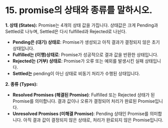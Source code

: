 # 15. promise의 상태와 종류를 말하시오.

**1. 상태 (States):**
Promise는 4개의 상태 값을 가집니다.
상태값은 크게 Pending과 Settled로 나누며, Settled은 다시 fulfilled과 Rejected로 나뉜다.

- **Pending은 (대기) 상태로**: Promise가 생성되고 아직 결과가 결정되지 않은 초기 상태입니다.
- **Fulfilled는 (이행)상태로**: Promise가 성공적으로 결과 값을 반환한 상태입니다.
- **Rejected는  (거부) 상태로**: Promise가 오류 또는 예외를 발생시킨 실패 상태입니다.
- **Settled는** pending이 아닌 상태로 비동기 처리가 수행된 상태입니다.

**2. 종류 (Types):**

- **Resolved Promises (해결된 Promise)**: Fulfilled 또는 Rejected 상태가 된 Promise를 의미합니다. 결과 값이나 오류가 결정되어 처리가 완료된 Promise입니다.
- **Unresolved Promises (미해결 Promise)**: Pending 상태인 Promise를 의미합니다. 아직 결과 값이 결정되지 않은 상태로, 처리가 완료되지 않은 Promise입니다.